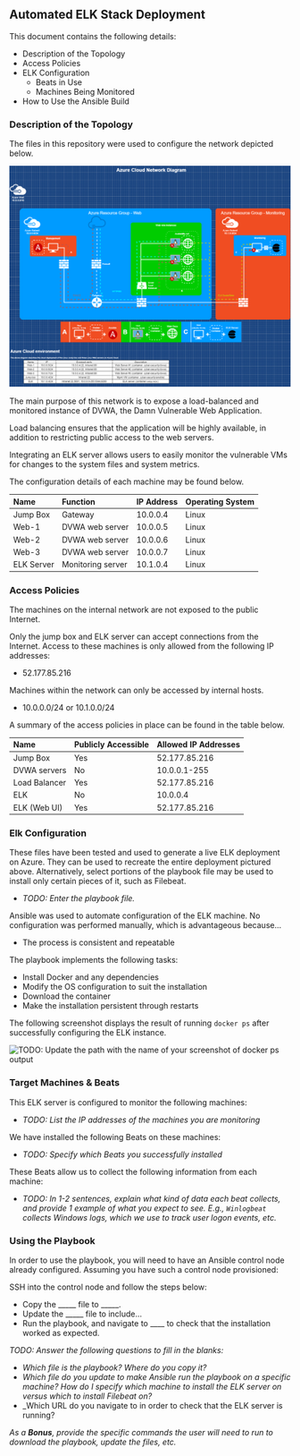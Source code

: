 ## Automated ELK Stack Deployment

This document contains the following details:
- Description of the Topology
- Access Policies
- ELK Configuration
  - Beats in Use
  - Machines Being Monitored
- How to Use the Ansible Build


### Description of the Topology

The files in this repository were used to configure the network depicted below.

![Project Network Diagram](Images/ELK_stack_network_diagram.png)

The main purpose of this network is to expose a load-balanced and monitored instance of DVWA, the Damn Vulnerable Web Application.

Load balancing ensures that the application will be highly available, in addition to restricting public access to the web servers.

Integrating an ELK server allows users to easily monitor the vulnerable VMs for changes to the system files and system metrics.

The configuration details of each machine may be found below.

| Name     | Function | IP Address | Operating System |
|:----------|:----------|:------------|:------------------|
| Jump Box  | Gateway         | 10.0.0.4   | Linux            |
| Web-1     | DVWA web server | 10.0.0.5   | Linux            |
| Web-2     | DVWA web server | 10.0.0.6   | Linux            |
| Web-3     | DVWA web server | 10.0.0.7   | Linux            |
| ELK Server | Monitoring server | 10.1.0.4 | Linux           |

### Access Policies

The machines on the internal network are not exposed to the public Internet. 

Only the jump box and ELK server can accept connections from the Internet. Access to these machines is only allowed from the following IP addresses:
- 52.177.85.216 

Machines within the network can only be accessed by internal hosts.
- 10.0.0.0/24 or 10.1.0.0/24

A summary of the access policies in place can be found in the table below.

| Name     | Publicly Accessible | Allowed IP Addresses |
|:---------|:--------------------|:---------------------|
| Jump Box | Yes                 | 52.177.85.216        |
| DVWA servers  | No             | 10.0.0.1-255         |
| Load Balancer | Yes            | 52.177.85.216        |
| ELK      | No                  | 10.0.0.4             |
| ELK (Web UI)  | Yes            | 52.177.85.216        |  


### Elk Configuration

These files have been tested and used to generate a live ELK deployment on Azure. They can be used to recreate the entire deployment pictured above. Alternatively, select portions of the playbook file may be used to install only certain pieces of it, such as Filebeat.

  - _TODO: Enter the playbook file._
  
Ansible was used to automate configuration of the ELK machine. No configuration was performed manually, which is advantageous because...
- The process is consistent and repeatable

The playbook implements the following tasks:
- Install Docker and any dependencies
- Modify the OS configuration to suit the installation
- Download the container
- Make the installation persistent through restarts

The following screenshot displays the result of running `docker ps` after successfully configuring the ELK instance.

![TODO: Update the path with the name of your screenshot of docker ps output](Images/docker_ps_output.png)

### Target Machines & Beats
This ELK server is configured to monitor the following machines:
- _TODO: List the IP addresses of the machines you are monitoring_

We have installed the following Beats on these machines:
- _TODO: Specify which Beats you successfully installed_

These Beats allow us to collect the following information from each machine:
- _TODO: In 1-2 sentences, explain what kind of data each beat collects, and provide 1 example of what you expect to see. E.g., `Winlogbeat` collects Windows logs, which we use to track user logon events, etc._

### Using the Playbook
In order to use the playbook, you will need to have an Ansible control node already configured. Assuming you have such a control node provisioned: 

SSH into the control node and follow the steps below:
- Copy the _____ file to _____.
- Update the _____ file to include...
- Run the playbook, and navigate to ____ to check that the installation worked as expected.

_TODO: Answer the following questions to fill in the blanks:_
- _Which file is the playbook? Where do you copy it?_
- _Which file do you update to make Ansible run the playbook on a specific machine? How do I specify which machine to install the ELK server on versus which to install Filebeat on?_
- _Which URL do you navigate to in order to check that the ELK server is running?

_As a **Bonus**, provide the specific commands the user will need to run to download the playbook, update the files, etc._

